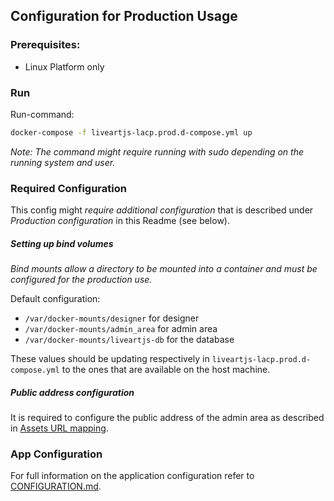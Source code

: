 ## Configuration for Production Usage

### Prerequisites:
* Linux Platform only

### Run

Run-command:
```sh
docker-compose -f liveartjs-lacp.prod.d-compose.yml up
```
_Note: The command might require running with sudo depending on the running system and user._

### Required Configuration

This config might _require additional configuration_ that is described under _Production configuration_ in this Readme (see below).

##### Setting up bind volumes

_Bind mounts allow a directory to be mounted into a container and must be configured for the production use._

Default configuration:
* `/var/docker-mounts/designer` for designer
* `/var/docker-mounts/admin_area` for admin area
* `/var/docker-mounts/liveartjs-db` for the database

These values should be updating respectively in `liveartjs-lacp.prod.d-compose.yml` to the ones that are available on the host machine.

##### Public address configuration
It is required to configure the public address of the admin area as described in [Assets URL mapping](CONFIGURATION.md##small_blue_diamond-public-address).
 
### App Configuration

For full information on the application configuration refer to [CONFIGURATION.md](CONFIGURATION.md).
